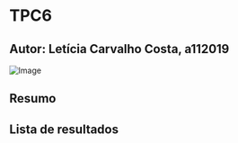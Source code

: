 # TPC6
## Autor: Letícia Carvalho Costa, a112019
![Image](https://github.com/user-attachments/assets/8ff4eab7-81c8-4258-a209-545291ab0c84)
## Resumo

## Lista de resultados

